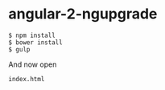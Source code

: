 # angular-2-ngupgrade

```shell
$ npm install
$ bower install
$ gulp
```

And now open
```shell
index.html
```
